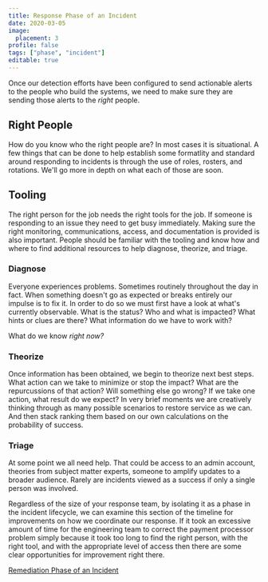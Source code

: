 ```yaml
---
title: Response Phase of an Incident
date: 2020-03-05
image:
  placement: 3
profile: false
tags: ["phase", "incident"]
editable: true
---
```


Once our detection efforts have been configured to send actionable alerts to the people who build the systems, we need to make sure they are sending those alerts to the *right* people.

## Right People

How do you know who the right people are? In most cases it is situational. A few things that can be done to help establish some formatlity and standard around responding to incidents is through the use of roles, rosters, and rotations. We'll go more in depth on what each of those are soon.

## Tooling

The right person for the job needs the right tools for the job. If someone is responding to an issue they need to get busy immediately. Making sure the right monitoring, communications, access, and documentation is provided is also important. People should be familiar with the tooling and know how and where to find additional resources to help diagnose, theorize, and triage.

### Diagnose

Everyone experiences problems. Sometimes routinely throughout the day in fact. When something doesn't go as expected or breaks entirely our impulse is to fix it. In order to do so we must first have a look at what's currently observable. What is the status? Who and what is impacted? What hints or clues are there? What information do we have to work with?  

What do we know *right now?*

### Theorize

Once information has been obtained, we begin to theorize next best steps.
What action can we take to minimize or stop the impact? What are the repurcussions of that action? Will something else go wrong? If we take one action, what result do we expect? In very brief moments we are creatively thinking through as many possible scenarios to restore service as we can. And then stack ranking them based on our own calculations on the probability of success.

### Triage

At some point we all need help. That could be access to an admin account, theories from subject matter experts, someone to amplify updates to a broader audience. Rarely are incidents viewed as a success if only a single person was involved.

Regardless of the size of your response team, by isolating it as a phase in the incident lifecycle, we can examine this section of the timeline for improvements on how we coordinate our response. If it took an excessive amount of time for the engineering team to correct the payment processor problem simply because it took too long to find the right person, with the right tool, and with the appropriate level of access then there are some clear opportunities for improvement right there.

[Remediation Phase of an Incident](/post/incident-remediation/)